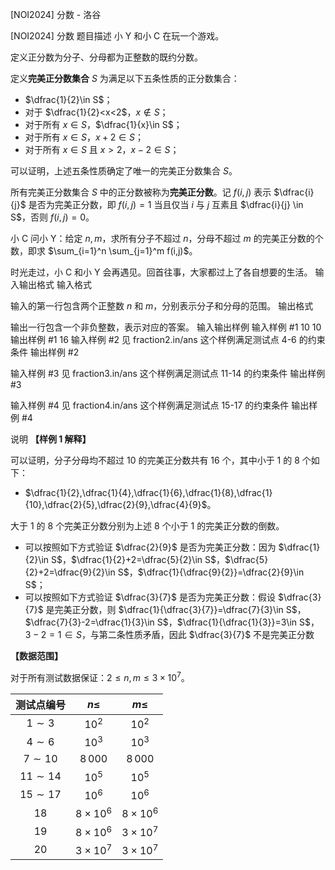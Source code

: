 



[NOI2024] 分数 - 洛谷














[NOI2024] 分数
题目描述
小 Y 和小 C 在玩一个游戏。

定义正分数为分子、分母都为正整数的既约分数。

定义**完美正分数集合** $S$ 为满足以下五条性质的正分数集合：
- $\dfrac{1}{2}\in S$；
- 对于 $\dfrac{1}{2}<x<2$，$x\not \in S$；
- 对于所有 $x\in S$，$\dfrac{1}{x}\in S$；
- 对于所有 $x\in S$，$x+2 \in S$；
- 对于所有 $x\in S$ 且 $x>2$，$x-2 \in S$；

可以证明，上述五条性质确定了唯一的完美正分数集合 $S$。

所有完美正分数集合 $S$ 中的正分数被称为**完美正分数**。记 $f(i,j)$ 表示 $\dfrac{i}{j}$ 是否为完美正分数，即 $f(i,j)=1$ 当且仅当 $i$ 与 $j$ 互素且 $\dfrac{i}{j} \in S$，否则 $f(i,j)=0$。

小 C 问小 Y：给定 $n,m$，求所有分子不超过 $n$，分母不超过 $m$ 的完美正分数的个数，即求 $\sum_{i=1}^n \sum_{j=1}^m f(i,j)$。

时光走过，小 C 和小 Y 会再遇见。回首往事，大家都过上了各自想要的生活。
输入输出格式
输入格式

输入的第一行包含两个正整数 $n$ 和 $m$，分别表示分子和分母的范围。
输出格式

输出一行包含一个非负整数，表示对应的答案。
输入输出样例
输入样例 #1
10 10
输出样例 #1
16
输入样例 #2
见 fraction2.in/ans
这个样例满足测试点 4-6 的约束条件
输出样例 #2

输入样例 #3
见 fraction3.in/ans
这个样例满足测试点 11-14 的约束条件
输出样例 #3

输入样例 #4
见 fraction4.in/ans
这个样例满足测试点 15-17 的约束条件
输出样例 #4

说明
**【样例 1 解释】**

可以证明，分子分母均不超过 $10$ 的完美正分数共有 $16$ 个，其中小于 $1$ 的 $8$ 个如下：
- $\dfrac{1}{2},\dfrac{1}{4},\dfrac{1}{6},\dfrac{1}{8},\dfrac{1}{10},\dfrac{2}{5},\dfrac{2}{9},\dfrac{4}{9}$。

大于 $1$ 的 $8$ 个完美正分数分别为上述 $8$ 个小于 $1$ 的完美正分数的倒数。
- 可以按照如下方式验证 $\dfrac{2}{9}$ 是否为完美正分数：因为 $\dfrac{1}{2}\in S$，$\dfrac{1}{2}+2=\dfrac{5}{2}\in S$，$\dfrac{5}{2}+2=\dfrac{9}{2}\in S$，$\dfrac{1}{\dfrac{9}{2}}=\dfrac{2}{9}\in S$；
- 可以按照如下方式验证 $\dfrac{3}{7}$ 是否为完美正分数：假设 $\dfrac{3}{7}$ 是完美正分数，则 $\dfrac{1}{\dfrac{3}{7}}=\dfrac{7}{3}\in S$，$\dfrac{7}{3}-2=\dfrac{1}{3}\in S$，$\dfrac{1}{\dfrac{1}{3}}=3\in S$，$3-2=1\in S$，与第二条性质矛盾，因此 $\dfrac{3}{7}$ 不是完美正分数

**【数据范围】**

对于所有测试数据保证：$2\leq n,m\leq 3\times 10^7$。

| 测试点编号 | $n\leq$ | $m\leq$ |
| :----------: | :----------: | :----------: |
| $1\sim 3$ | $10^2$ | $10^2$ |
| $4\sim 6$ | $10^3$ | $10^3$ |
| $7\sim 10$ | $8\,000$ | $8\,000$ |
| $11\sim 14$ | $10^5$ | $10^5$ |
| $15\sim 17$ | $10^6$ | $10^6$ |
| $18$ | $8\times 10^6$ | $8\times 10^6$ |
| $19$ | $8\times 10^6$ | $3\times 10^7$ |
| $20$ | $3\times 10^7$ | $3\times 10^7$ |






